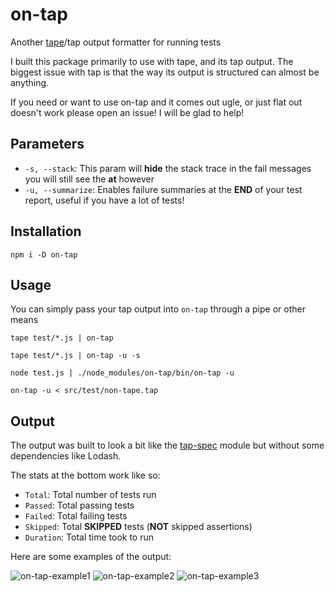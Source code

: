 # on-tap

Another [tape](https://github.com/substack/tape)/tap output formatter for running tests

I built this package primarily to use with tape, and its tap output. The biggest issue with tap is that the way its output is structured can almost be anything.

If you need or want to use on-tap and it comes out ugle, or just flat out doesn't work please open an issue! I will be glad to help!

## Parameters

- `-s, --stack`: This param will **hide** the stack trace in the fail messages you will still see the **at** however
- `-u, --summarize`: Enables failure summaries at the **END** of your test report, useful if you have a lot of tests!

## Installation

```
npm i -D on-tap
```

## Usage

You can simply pass your tap output into `on-tap` through a pipe or other means

```
tape test/*.js | on-tap

tape test/*.js | on-tap -u -s

node test.js | ./node_modules/on-tap/bin/on-tap -u

on-tap -u < src/test/non-tape.tap
```

## Output

The output was built to look a bit like the [tap-spec](https://github.com/scottcorgan/tap-spec) module but without some dependencies like Lodash.

The stats at the bottom work like so:

- `Total`: Total number of tests run
- `Passed`: Total passing tests
- `Failed`: Total failing tests
- `Skipped`: Total **SKIPPED** tests (**NOT** skipped assertions)
- `Duration`: Total time took to run

Here are some examples of the output:

![on-tap-example1](https://user-images.githubusercontent.com/8997380/120854433-2b068a00-c54b-11eb-8886-ed5c2ff0e2b8.png)
![on-tap-example2](https://user-images.githubusercontent.com/8997380/120854441-2cd04d80-c54b-11eb-9125-88619f28761c.png)
![on-tap-example3](https://user-images.githubusercontent.com/8997380/120854444-2e017a80-c54b-11eb-8c51-27e3c9d83205.png)
